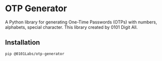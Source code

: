 # OTP Generator

A Python library for generating One-Time Passwords (OTPs) with numbers, alphabets, special character. This library created by 0101 Digit All.

## Installation
```bash
pip @0101Labs/otp-generator
